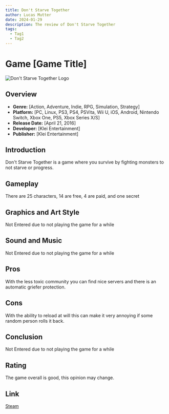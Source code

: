 ```yaml
---
title: Don't Starve Together
author: Lucas Mutter
date: 2024-01-29
description: The review of Don't Starve Together
tags:
  - Tag1
  - Tag2
---
```


# Game [Game Title]
![Don't Starve Together Logo][Image]
## Overview

- **Genre:** [Action, Adventure, Indie, RPG, Simulation, Strategy]
- **Platform:** [PC, Linux, PS3, PS4, PSVita, Wii U, iOS, Android, Nintendo Switch, Xbox One, PS5, Xbox Series X/S]
- **Release Date:** [April 21, 2016]
- **Developer:** [Klei Entertainment]
- **Publisher:** [Klei Entertainment]

## Introduction

Don't Starve Together is a game where you survive by fighting monsters to not starve or progress.

## Gameplay

There are 25 characters, 14 are free, 4 are paid, and one secret

## Graphics and Art Style

Not Entered due to not playing the game for a while

## Sound and Music

Not Entered due to not playing the game for a while

## Pros

With the less toxic community you can find nice servers and there is an automatic griefer protection.

## Cons

With the ability to reload at will this can make it very annoying if some random person rolls it back.

## Conclusion

Not Entered due to not playing the game for a while

## Rating

The game overall is good, this opinion may change.

## Link

[Steam][Steam]

[Steam]: https://store.steampowered.com/322330/Dont_Starve_Together/?curator_clanid=44851426
[Image]: https://The-Babadi-Bois.github.io/Images/DST.png